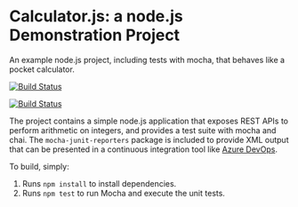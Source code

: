 Calculator.js: a node.js Demonstration Project
==============================================
An example node.js project, including tests with mocha, that behaves like
a pocket calculator.

[![Build Status](https://dev.azure.com/gjarosz0457/Integrating%20External%20Source%20Control%20with%20Azure%20Pipelines/_apis/build/status/GJar1.calculator?branchName=master)](https://dev.azure.com/gjarosz0457/Integrating%20External%20Source%20Control%20with%20Azure%20Pipelines/_build/latest?definitionId=7&branchName=master)

[![Build Status](https://dev.azure.com/grzegorzjarosz100282/Integrating%20External%20Source%20Control%20with%20Azure%20Pipelines/_apis/build/status/GJar1.calculator%20(1)?branchName=master)](https://dev.azure.com/grzegorzjarosz100282/Integrating%20External%20Source%20Control%20with%20Azure%20Pipelines/_build/latest?definitionId=8&branchName=master)

The project contains a simple node.js application that exposes REST APIs
to perform arithmetic on integers, and provides a test suite with mocha
and chai.  The `mocha-junit-reporters` package is included to provide XML
output that can be presented in a continuous integration tool like
[Azure DevOps](https://azure.com/devops).

To build, simply:

1. Runs `npm install` to install dependencies.
2. Runs `npm test` to run Mocha and execute the unit tests.


